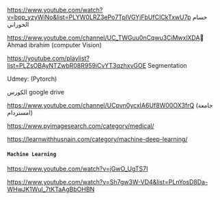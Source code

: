 https://www.youtube.com/watch?v=bpp_yzyWiNo&list=PLYW0LRZ3ePo7TpIVGYjFbUfCICkTxwU7p
حسام الحوراني

https://www.youtube.com/channel/UC_TWGuu0nCqwu3CiMwxlXDA ِ Ahmad ibrahim
(computer Vision)

https://youtube.com/playlist?list=PLZsOBAyNTZwbR08R959iCvYT3qzhxvGOE
Segmentation

Udmey: (Pytorch)

الكورس google drive

https://www.youtube.com/channel/UCpvn0ycxIA6Uf8W00OX3frQ (جامعة
امستردام)

https://www.pyimagesearch.com/category/medical/

https://learnwithhusnain.com/category/machine-deep-learning/

#### `Machine Learning`
https://www.youtube.com/watch?v=jGwO_UgTS7I 

https://www.youtube.com/watch?v=Sh7gw3W-VD4&list=PLnYosD8Da-WHwJK1Wul_7tKTaAgBbOHBN

